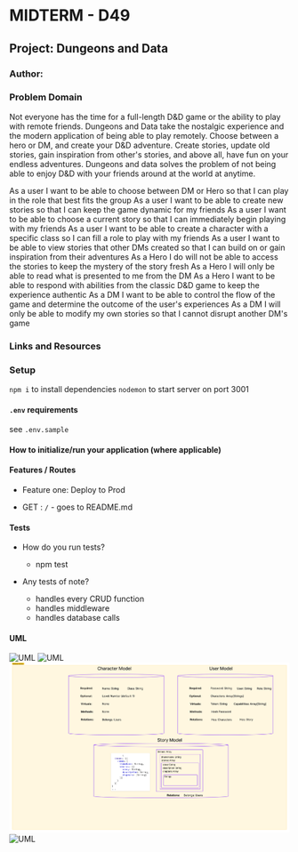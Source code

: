 <!-- @format -->

# MIDTERM - D49

## Project: Dungeons and Data

### Author:

### Problem Domain

Not everyone has the time for a full-length D&D game or the ability to play with remote friends. Dungeons and Data take the nostalgic experience and the modern application of being able to play remotely. Choose between a hero or DM, and create your D&D adventure. Create stories, update old stories, gain inspiration from other's stories, and above all, have fun on your endless adventures. Dungeons and data solves the problem of not being able to enjoy D&D with your friends around at the world at anytime.

As a user I want to be able to choose between DM or Hero so that I can play in the role that best fits the group
As a user I want to be able to create new stories so that I can keep the game dynamic for my friends
As a user I want to be able to choose a current story so that I can immediately begin playing with my friends
As a user I want to be able to create a character with a specific class so I can fill a role to play with my friends
As a user I want to be able to view stories that other DMs created so that I can build on or gain inspiration from their adventures
As a Hero I do will not be able to access the stories to keep the mystery of the story fresh
As a Hero I will only be able to read what is presented to me from the DM
As a Hero I want to be able to respond with abilities from the classic D&D game to keep the experience authentic
As a DM I want to be able to control the flow of the game and determine the outcome of the user's experiences
As a DM I will only be able to modify my own stories so that I cannot disrupt another DM's game

### Links and Resources

### Setup

`npm i` to install dependencies
`nodemon` to start server on port 3001

#### `.env` requirements

see `.env.sample`

#### How to initialize/run your application (where applicable)

#### Features / Routes

- Feature one: Deploy to Prod

- GET : `/` - goes to README.md

#### Tests

- How do you run tests?
  - npm test
- Any tests of note?

  - handles every CRUD function
  - handles middleware
  - handles database calls

#### UML

![UML](./assets/uml.jpg)
![UML](./assets/roles.jpg)
![UML](./assets/database.jpg)
![UML](./assets/flowchart.jpg)
